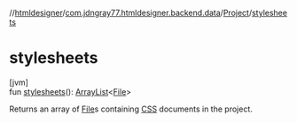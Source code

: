 //[htmldesigner](../../../index.md)/[com.jdngray77.htmldesigner.backend.data](../index.md)/[Project](index.md)/[stylesheets](stylesheets.md)

# stylesheets

[jvm]\
fun [stylesheets](stylesheets.md)(): [ArrayList](https://docs.oracle.com/javase/8/docs/api/java/util/ArrayList.html)&lt;[File](https://docs.oracle.com/javase/8/docs/api/java/io/File.html)&gt;

Returns an array of [File](https://docs.oracle.com/javase/8/docs/api/java/io/File.html)s containing [CSS](-c-s-s.md) documents in the project.
